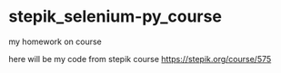 # stepik_selenium-py_course
my homework on course

here will be my code from stepik course https://stepik.org/course/575